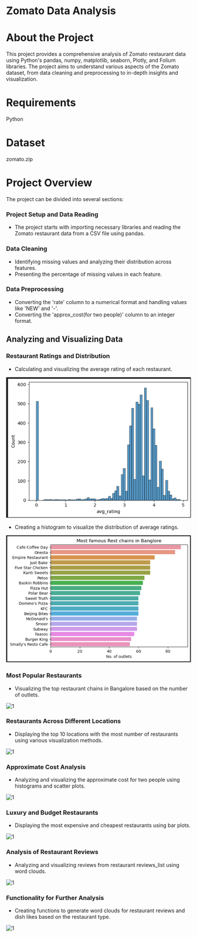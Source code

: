 # Zomato Data Analysis 

# About the Project
This project provides a comprehensive analysis of Zomato restaurant data using Python's pandas, numpy, matplotlib, seaborn, Plotly, and Folium libraries. The project aims to understand various aspects of the Zomato dataset, from data cleaning and preprocessing to in-depth insights and visualization. 

# Requirements
Python

# Dataset
zomato.zip

# Project Overview
The project can be divided into several sections:

### Project Setup and Data Reading
- The project starts with importing necessary libraries and reading the Zomato restaurant data from a CSV file using pandas.

### Data Cleaning
- Identifying missing values and analyzing their distribution across features.
- Presenting the percentage of missing values in each feature.

### Data Preprocessing
- Converting the 'rate' column to a numerical format and handling values like 'NEW' and '-'.
- Converting the 'approx_cost(for two people)' column to an integer format.
  
## Analyzing and Visualizing Data
### Restaurant Ratings and Distribution
- Calculating and visualizing the average rating of each restaurant.

![1](https://github.com/MatrixX-X/Projects/blob/main/Data_Analysis/Zomato_Data_Analysis/1.png)

- Creating a histogram to visualize the distribution of average ratings.

![1](https://github.com/MatrixX-X/Projects/blob/main/Data_Analysis/Zomato_Data_Analysis/2.png)

### Most Popular Restaurants
- Visualizing the top restaurant chains in Bangalore based on the number of outlets.

![1](https://github.com/MatrixX-X/Projects/blob/main/Data_Analysis/Zomato_Data_Analysis/3.png)


### Restaurants Across Different Locations
- Displaying the top 10 locations with the most number of restaurants using various visualization methods.

![1](https://github.com/MatrixX-X/Projects/blob/main/Data_Analysis/Zomato_Data_Analysis/4.png)

### Approximate Cost Analysis
- Analyzing and visualizing the approximate cost for two people using histograms and scatter plots.

![1](https://github.com/MatrixX-X/Projects/blob/main/Data_Analysis/Zomato_Data_Analysis/5.png)


### Luxury and Budget Restaurants
- Displaying the most expensive and cheapest restaurants using bar plots.

![1](https://github.com/MatrixX-X/Projects/blob/main/Data_Analysis/Zomato_Data_Analysis/6.png)

### Analysis of Restaurant Reviews
- Analyzing and visualizing reviews from restaurant reviews_list using word clouds.

![1](https://github.com/MatrixX-X/Projects/blob/main/Data_Analysis/Zomato_Data_Analysis/7.png)

### Functionality for Further Analysis
- Creating functions to generate word clouds for restaurant reviews and dish likes based on the restaurant type.

![1](https://github.com/MatrixX-X/Projects/blob/main/Data_Analysis/Zomato_Data_Analysis/8.png)

